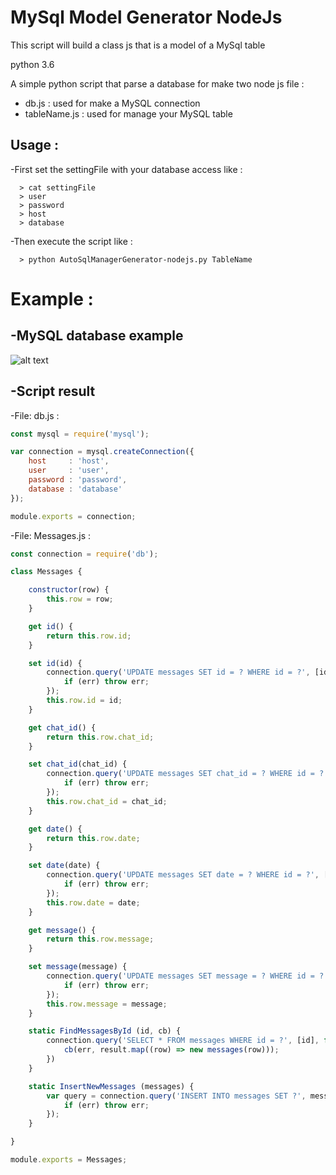 MySql Model Generator NodeJs
==

This script will build a class js that is a model of a MySql table

python 3.6

A simple python script that parse a database for make two node js file :
  - db.js : used for make a MySQL connection
  - tableName.js : used for manage your MySQL table

## Usage :

  -First set the settingFile with your database access like :

      > cat settingFile
      > user
      > password
      > host
      > database

  -Then execute the script like :

      > python AutoSqlManagerGenerator-nodejs.py TableName


Example :
==

## -MySQL database example

![alt text](https://image.noelshack.com/fichiers/2018/11/6/1521299463-img1.png)

## -Script result

-File: db.js :

```js
const mysql = require('mysql');

var connection = mysql.createConnection({
	host     : 'host',
	user     : 'user',
	password : 'password',
	database : 'database'
});

module.exports = connection;
```

-File: Messages.js :

```js
const connection = require('db');

class Messages {

	constructor(row) {
		this.row = row;
	}

	get id() {
		return this.row.id;
	}

	set id(id) {
		connection.query('UPDATE messages SET id = ? WHERE id = ?', [id, this.row.id], function(err) {
			if (err) throw err;
		});
		this.row.id = id;
	}

	get chat_id() {
		return this.row.chat_id;
	}

	set chat_id(chat_id) {
		connection.query('UPDATE messages SET chat_id = ? WHERE id = ?', [chat_id, this.row.id], function(err) {
			if (err) throw err;
		});
		this.row.chat_id = chat_id;
	}

	get date() {
		return this.row.date;
	}

	set date(date) {
		connection.query('UPDATE messages SET date = ? WHERE id = ?', [date, this.row.id], function(err) {
			if (err) throw err;
		});
		this.row.date = date;
	}

	get message() {
		return this.row.message;
	}

	set message(message) {
		connection.query('UPDATE messages SET message = ? WHERE id = ?', [message, this.row.id], function(err) {
			if (err) throw err;
		});
		this.row.message = message;
	}

	static FindMessagesById (id, cb) {
		connection.query('SELECT * FROM messages WHERE id = ?', [id], function(err, result) {
			cb(err, result.map((row) => new messages(row)));
		})
	}

	static InsertNewMessages (messages) {
		var query = connection.query('INSERT INTO messages SET ?', messages, function(err) {
			if (err) throw err;
		});
	}

}

module.exports = Messages;
```

